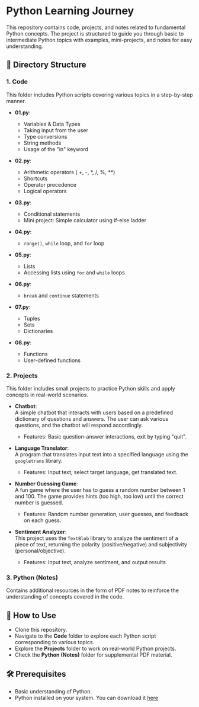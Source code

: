 # Python Learning Journey

This repository contains code, projects, and notes related to fundamental Python concepts. The project is structured to guide you through basic to intermediate Python topics with examples, mini-projects, and notes for easy understanding.

## 📁 Directory Structure

### 1. Code

This folder includes Python scripts covering various topics in a step-by-step manner.

- **01.py**:  
  - Variables & Data Types  
  - Taking input from the user  
  - Type conversions  
  - String methods  
  - Usage of the "in" keyword

- **02.py**:  
  - Arithmetic operators ( +, -, *, /, %, **)  
  - Shortcuts  
  - Operator precedence  
  - Logical operators

- **03.py**:  
  - Conditional statements  
  - Mini project: Simple calculator using if-else ladder

- **04.py**:  
  - `range()`, `while` loop, and `for` loop

- **05.py**:  
  - Lists  
  - Accessing lists using `for` and `while` loops

- **06.py**:  
  - `break` and `continue` statements

- **07.py**:  
  - Tuples  
  - Sets  
  - Dictionaries

- **08.py**:  
  - Functions  
  - User-defined functions

### 2. Projects

This folder includes small projects to practice Python skills and apply concepts in real-world scenarios.

- **Chatbot**:  
  A simple chatbot that interacts with users based on a predefined dictionary of questions and answers. The user can ask various questions, and the chatbot will respond accordingly.  
  - Features: Basic question-answer interactions, exit by typing "quit".

- **Language Translator**:  
  A program that translates input text into a specified language using the `googletrans` library.  
  - Features: Input text, select target language, get translated text.

- **Number Guessing Game**:  
  A fun game where the user has to guess a random number between 1 and 100. The game provides hints (too high, too low) until the correct number is guessed.  
  - Features: Random number generation, user guesses, and feedback on each guess.

- **Sentiment Analyzer**:  
  This project uses the `TextBlob` library to analyze the sentiment of a piece of text, returning the polarity (positive/negative) and subjectivity (personal/objective).  
  - Features: Input text, analyze sentiment, and output results.

### 3. Python (Notes)

Contains additional resources in the form of PDF notes to reinforce the understanding of concepts covered in the code.

## 📝 How to Use

- Clone this repository.
- Navigate to the **Code** folder to explore each Python script corresponding to various topics.
- Explore the **Projects** folder to work on real-world Python projects.
- Check the **Python (Notes)** folder for supplemental PDF material.

## 🛠 Prerequisites

- Basic understanding of Python.
- Python installed on your system. You can download it [here](https://www.python.org/downloads/)